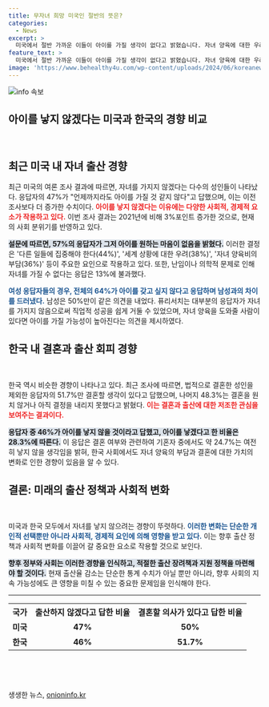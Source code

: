 ```yaml
---
title: 무자녀 희망 미국인 절반의 뜻은?
categories:
  - News
excerpt: >
  미국에서 절반 가까운 이들이 아이를 가질 생각이 없다고 밝혔습니다. 자녀 양육에 대한 우려와 개인적 집중을 원하는 경향이 뚜렷해, 출산 기피 현상이 심화되고 있습니다.
feature_text: >
  미국에서 절반 가까운 이들이 아이를 가질 생각이 없다고 밝혔습니다. 자녀 양육에 대한 우려와 개인적 집중을 원하는 경향이 뚜렷해, 출산 기피 현상이 심화되고 있습니다.
image: 'https://www.behealthy4u.com/wp-content/uploads/2024/06/koreanews.jpg'
---
```


<p><img src="https://www.behealthy4u.com/wp-content/uploads/2024/06/koreanews.jpg" alt="info 속보" /></p>

<h2 data-ke-size="size26">아이를 낳지 않겠다는 미국과 한국의 경향 비교</h2>

<p data-ke-size="size16">&nbsp;</p>

<h2 data-ke-size="size26">최근 미국 내 자녀 출산 경향</h2>

<p data-ke-size="size16">최근 미국의 여론 조사 결과에 따르면, 자녀를 가지지 않겠다는 다수의 성인들이 나타났다. 응답자의 47%가 "언제까지라도 아이를 가질 것 같지 않다"고 답했으며, 이는 이전 조사보다 더 증가한 수치이다. <b><span style="color: #ee2323;">아이를 낳지 않겠다는 이유에는 다양한 사회적, 경제적 요소가 작용하고 있다.</span></b> 이번 조사 결과는 2021년에 비해 3%포인트 증가한 것으로, 현재의 사회 분위기를 반영하고 있다.</p>

<p data-ke-size="size16"><b><span style="background-color: #21538527;">설문에 따르면, 57%의 응답자가 그저 아이를 원하는 마음이 없음을 밝혔다.</span></b> 이러한 결정은 '다른 일들에 집중해야 한다(44%)', '세계 상황에 대한 우려(38%)', '자녀 양육비의 부담(36%)' 등이 주요한 요인으로 작용하고 있다. 또한, 난임이나 의학적 문제로 인해 자녀를 가질 수 없다는 응답은 13%에 불과했다.</p>

<p data-ke-size="size16"><b><span style="color: #1a5490;">여성 응답자들의 경우, 전체의 64%가 아이를 갖고 싶지 않다고 응답하며 남성과의 차이를 드러냈다.</span></b> 남성은 50%만이 같은 의견을 내었다. 퓨리서치는 대부분의 응답자가 자녀를 가지지 않음으로써 직업적 성공을 쉽게 거둘 수 있었으며, 자녀 양육을 도와줄 사람이 있다면 아이를 가질 가능성이 높아진다는 의견을 제시하였다.</p>

<h2 data-ke-size="size26">한국 내 결혼과 출산 회피 경향</h2>

<p data-ke-size="size16">&nbsp;</p>

<p data-ke-size="size16">한국 역시 비슷한 경향이 나타나고 있다. 최근 조사에 따르면, 법적으로 결혼한 성인을 제외한 응답자의 51.7%만 결혼할 생각이 있다고 답했으며, 나머지 48.3%는 결혼을 원치 않거나 아직 결정을 내리지 못했다고 밝혔다. <b><span style="color: #ee2323;">이는 결혼과 출산에 대한 저조한 관심을 보여주는 결과이다.</span></b></p>

<p data-ke-size="size16"><b><span style="background-color: #21538527;">응답자 중 46%가 아이를 낳지 않을 것이라고 답했고, 아이를 낳겠다고 한 비율은 28.3%에 따른다.</span></b> 이 응답은 결혼 여부와 관련하여 기혼자 중에서도 약 24.7%는 여전히 낳지 않을 생각임을 밝혀, 한국 사회에서도 자녀 양육의 부담과 결혼에 대한 가치의 변화로 인한 경향이 있음을 알 수 있다.</p>

<h2 data-ke-size="size26">결론: 미래의 출산 정책과 사회적 변화</h2>

<p data-ke-size="size16">&nbsp;</p>

<p data-ke-size="size16">미국과 한국 모두에서 자녀를 낳지 않으려는 경향이 뚜렷하다. <b><span style="color: #1a5490;">이러한 변화는 단순한 개인적 선택뿐만 아니라 사회적, 경제적 요인에 의해 영향을 받고 있다.</span></b> 이는 향후 출산 정책과 사회적 변화를 이끌어 갈 중요한 요소로 작용할 것으로 보인다.</p>

<p data-ke-size="size16"><b><span style="background-color: #21538527;">향후 정부와 사회는 이러한 경향을 인식하고, 적절한 출산 장려책과 지원 정책을 마련해야 할 것이다.</span></b> 현재 출산율 감소는 단순한 통계 수치가 아닐 뿐만 아니라, 향후 사회의 지속 가능성에도 큰 영향을 미칠 수 있는 중요한 문제임을 인식해야 한다.</p>

<hr>

<table style="width: 100%;">
  <tr>
    <th style="text-align: center;"><b>국가</b></th>
    <th style="text-align: center;"><b>출산하지 않겠다고 답한 비율</b></th>
    <th style="text-align: center;"><b>결혼할 의사가 있다고 답한 비율</b></th>
  </tr>
  <tr>
    <td style="text-align: center; height: 17px;"><b>미국</b></td>
    <td style="text-align: center; height: 17px;"><b>47%</b></td>
    <td style="text-align: center; height: 17px;"><b>50%</b></td>
  </tr>
  <tr>
    <td style="text-align: center; height: 17px;"><b>한국</b></td>
    <td style="text-align: center; height: 17px;"><b>46%</b></td>
    <td style="text-align: center; height: 17px;"><b>51.7%</b></td>
  </tr>
</table>

<p data-ke-size="size16">&nbsp;</p> 

<p data-ke-size="size16">&nbsp;</p> 
생생한 뉴스, <a href="https://onioninfo.kr" rel="dofollow">onioninfo.kr</a>


